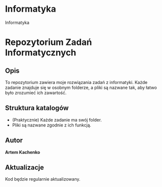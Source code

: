 # Informatyka
Informatyka
# Repozytorium Zadań Informatycznych

## Opis  
To repozytorium zawiera moje rozwiązania zadań z informatyki. Każde zadanie znajduje się w osobnym folderze, a pliki są nazwane tak, aby łatwo było zrozumieć ich zawartość.  

## Struktura katalogów  
- (Praktycznie) Każde zadanie ma swój folder.  
- Pliki są nazwane zgodnie z ich funkcją.  

## Autor  
**Artem Kachenko**  

## Aktualizacje  
Kod będzie regularnie aktualizowany.  
